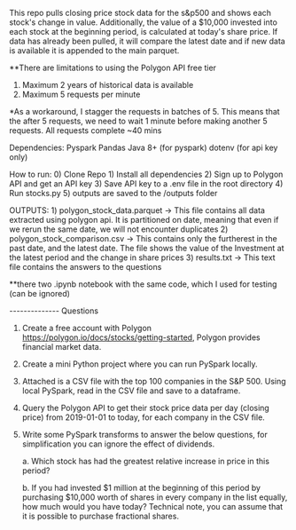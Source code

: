 This repo pulls closing price stock data for the s&p500 and shows each stock's change in value.
Additionally, the value of a $10,000 invested into each stock at the beginning period, is calculated at today's share price.
If data has already been pulled, it will compare the latest date and if new data is available it is appended to the main parquet.

**There are limitations to using the Polygon API free tier
 1) Maximum 2 years of historical data is available 
 2) Maximum 5 requests per minute

*As a workaround, I stagger the requests in batches of 5. This means that the after 5 requests, we need to wait 1 minute before making another 5 requests. 
All requests complete ~40 mins

Dependencies:
    Pyspark
    Pandas
    Java 8+ (for pyspark)
    dotenv (for api key only)

How to run:
    0) Clone Repo
    1) Install all dependencies
    2) Sign up to Polygon API and get an API key 
    3) Save API key to a .env file in the root directory 
    4) Run stocks.py
    5) outputs are saved to the /outputs folder

OUTPUTS:
    1) polygon_stock_data.parquet -> This file contains all data extracted using polygon api. 
       It is partitioned on date, meaning that even if we rerun the same date, we will not encounter duplicates
    2) polygon_stock_comparison.csv -> This contains only the furtherest in the past date, and the latest date.
       The file shows the value of the Investment at the latest period and the change in share prices
    3) results.txt -> This text file contains the answers to the questions

**there two .ipynb notebook with the same code, which I used for testing (can be ignored)

-------------- Questions
1. Create a free account with Polygon https://polygon.io/docs/stocks/getting-started, Polygon provides financial market data.

2. Create a mini Python project where you can run PySpark locally.

3. Attached is a CSV file with the top 100 companies in the S&P 500. Using local PySpark, read in the CSV file and save to a dataframe.

4. Query the Polygon API to get their stock price data per day (closing price) from 2019-01-01 to today, for each company in the CSV file.

5. Write some PySpark transforms to answer the below questions, for simplification you can ignore the effect of dividends.

    a. Which stock has had the greatest relative increase in price in this period?

    b. If you had invested $1 million at the beginning of this period by purchasing $10,000 worth of shares in every company in the list equally, how much would you have today? Technical note, you can assume that it is possible to purchase fractional shares.